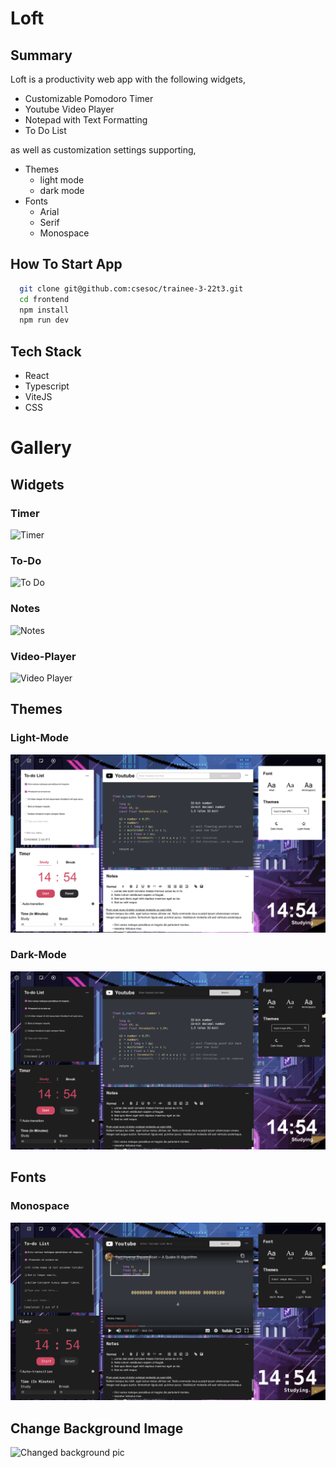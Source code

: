 # Loft

## Summary

Loft is a productivity web app with the following widgets,

- Customizable Pomodoro Timer
- Youtube Video Player
- Notepad with Text Formatting
- To Do List

as well as customization settings supporting,

- Themes
  - light mode
  - dark mode
- Fonts
  - Arial
  - Serif
  - Monospace

## How To Start App

```bash
  git clone git@github.com:csesoc/trainee-3-22t3.git
  cd frontend
  npm install
  npm run dev
```

## Tech Stack

- React
- Typescript
- ViteJS
- CSS

# Gallery

## Widgets

### **Timer**

![Timer](pics/timer_widget.gif)

### **To-Do**

![To Do](pics/to_do_widget.gif)

### **Notes**

![Notes](pics/notes_widget.gif)

### **Video-Player**

![Video Player](pics/video_player_widget.gif)

## Themes

### **Light-Mode**

![Light Mode](pics/light_theme_pic.png)

### **Dark-Mode**

![Dark Mode](pics/dark_theme_pic.png)

## Fonts

### **Monospace**

![mono space](pics/monospace_font_pic.png)

## Change Background Image

![Changed background pic](pics/change_bg_pic.png)
